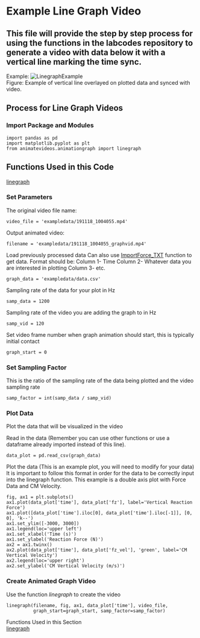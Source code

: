# Example Line Graph Video
## This file will provide the step by step process for using the functions in the labcodes repository to generate a video with data below it with a vertical line marking the time sync.

Example:
![LinegraphExample](https://github.com/USCBiomechanicsLab/labcodes/blob/master/DocMaterials/GraphVid_Example.png)  
Figure: Example of vertical line overlayed on plotted data and synced with video.

## Process for Line Graph Videos

### Import Package and Modules
```
import pandas as pd
import matplotlib.pyplot as plt
from animatevideos.animationgraph import linegraph
```

## Functions Used in this Code
[linegraph](https://github.com/USCBiomechanicsLab/labcodes/blob/master/animatevideos/Documentation_AnimateVids.md#function-linegraph)

### Set Parameters

The original video file name: 
```
video_file = 'exampledata/191118_1004055.mp4'
```

Output animated video:
```
filename = 'exampledata/191118_1004055_graphvid.mp4'
```

Load previously processed data 
Can also use [ImportForce_TXT](https://github.com/USCBiomechanicsLab/labcodes/blob/master/Documentation_General.md#function-importforce_txt) function to get data.
Format should be:
Column 1- Time
Column 2- Whatever data you are interested in plotting
Column 3- etc.

```
graph_data = 'exampledata/data.csv'
```
Sampling rate of the data for your plot in Hz
```
samp_data = 1200
```

Sampling rate of the video you are adding the graph to in Hz 
```
samp_vid = 120
```
Set video frame number when graph animation should start, this is typically initial contact

```
graph_start = 0
```

### Set Sampling Factor
This is the ratio of the sampling rate of the data being plotted and the video sampling rate

```
samp_factor = int(samp_data / samp_vid)
```

### Plot Data
Plot the data that will be visualized in the video 

Read in the data (Remember you can use other functions or use a dataframe already imported instead of this line).
```
data_plot = pd.read_csv(graph_data)
```

Plot the data (This is an example plot, you will need to modify for your data)
It is important to follow this format in order for the data to be correctly input into the linegraph function.
This example is a double axis plot with Force Data and CM Velocity.
```
fig, ax1 = plt.subplots()
ax1.plot(data_plot['time'], data_plot['fz'], label='Vertical Reaction Force')
ax1.plot([data_plot['time'].iloc[0], data_plot['time'].iloc[-1]], [0, 0], 'k--')
ax1.set_ylim([-3000, 3000])
ax1.legend(loc='upper left')
ax1.set_xlabel('Time (s)')
ax1.set_ylabel('Reaction Force (N)')
ax2 = ax1.twinx()
ax2.plot(data_plot['time'], data_plot['fz_vel'], 'green', label='CM Vertical Velocity')
ax2.legend(loc='upper right')
ax2.set_ylabel('CM Vertical Velocity (m/s)')
```

### Create Animated Graph Video
Use the function _linegraph_ to create the video 

```
linegraph(filename, fig, ax1, data_plot['time'], video_file,
          graph_start=graph_start, samp_factor=samp_factor)
```

Functions Used in this Section  
[linegraph](https://github.com/USCBiomechanicsLab/labcodes/blob/master/animatevideos/Documentation_AnimateVids.md#function-linegraph)


